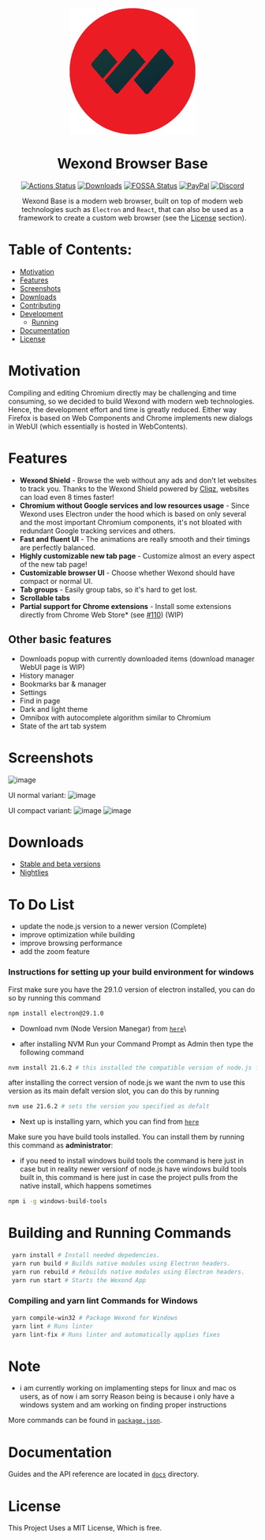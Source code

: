 <p align="center">
  <a href="https://wexond.net"><img src="static/icons/icon.png" width="256"></a>
</p>

<div align="center">
  <h1>Wexond Browser Base</h1>

[![Actions Status](https://github.com/wexond/desktop/workflows/Build/badge.svg)](https://github.com/wexond/desktop/actions)
[![Downloads](https://img.shields.io/github/downloads/wexond/desktop/total.svg?style=flat-square)](https://wexond.net)
[![FOSSA Status](https://app.fossa.io/api/projects/git%2Bgithub.com%2Fwexond%2Fwexond.svg?type=shield)](https://app.fossa.io/projects/git%2Bgithub.com%2Fwexond%2Fwexond?ref=badge_shield)
[![PayPal](https://img.shields.io/badge/PayPal-Donate-brightgreen?style=flat-square)](https://www.paypal.com/cgi-bin/webscr?cmd=_s-xclick&hosted_button_id=VCPPFUAL4R6M6&source=url)
[![Discord](https://discordapp.com/api/guilds/307605794680209409/widget.png?style=shield)](https://discord.gg/P7Vn4VX)

Wexond Base is a modern web browser, built on top of modern web technologies such as `Electron` and `React`, that can also be used as a framework to create a custom web browser (see the [License](#license) section).

</div>

# Table of Contents:
- [Motivation](#motivation)
- [Features](#features)
- [Screenshots](#screenshots)
- [Downloads](#downloads)
- [Contributing](#contributing)
- [Development](#development)
  - [Running](#running)
- [Documentation](#documentation)
- [License](#license)

# Motivation

Compiling and editing Chromium directly may be challenging and time consuming, so we decided to build Wexond with modern web technologies. Hence, the development effort and time is greatly reduced. Either way Firefox is based on Web Components and Chrome implements new dialogs in WebUI (which essentially is hosted in WebContents).

# Features

- **Wexond Shield** - Browse the web without any ads and don't let websites to track you. Thanks to the Wexond Shield powered by [Cliqz](https://github.com/cliqz-oss/adblocker), websites can load even 8 times faster!
- **Chromium without Google services and low resources usage** - Since Wexond uses Electron under the hood which is based on only several and the most important Chromium components, it's not bloated with redundant Google tracking services and others.
- **Fast and fluent UI** - The animations are really smooth and their timings are perfectly balanced.
- **Highly customizable new tab page** - Customize almost an every aspect of the new tab page!
- **Customizable browser UI** - Choose whether Wexond should have compact or normal UI.
- **Tab groups** - Easily group tabs, so it's hard to get lost.
- **Scrollable tabs**
- **Partial support for Chrome extensions** - Install some extensions directly from Chrome Web Store\* (see [#110](https://github.com/wexond/wexond/issues/110)) (WIP)

## Other basic features

- Downloads popup with currently downloaded items (download manager WebUI page is WIP)
- History manager
- Bookmarks bar & manager
- Settings
- Find in page
- Dark and light theme
- Omnibox with autocomplete algorithm similar to Chromium
- State of the art tab system

# Screenshots

![image](https://user-images.githubusercontent.com/11065386/81024159-d9388f80-8e72-11ea-85e7-6c30e3b66554.png)

UI normal variant:
![image](https://user-images.githubusercontent.com/11065386/81024186-f40b0400-8e72-11ea-976e-cd1ca1b43ad8.png)

UI compact variant:
![image](https://user-images.githubusercontent.com/11065386/81024222-13099600-8e73-11ea-9fc9-3c63a034403d.png)
![image](https://user-images.githubusercontent.com/11065386/81024252-2ddc0a80-8e73-11ea-9f2f-6c9a4a175c60.png)

# Downloads
- [Stable and beta versions](https://github.com/IroniumStudios/browser-base-updated/releases/tag/7.0.1)
- [Nightlies](https://github.com/IroniumStudios/browser-base-updated/releases/tag/7.0.1)

# To Do List

+ update the node.js version to a newer version (Complete)
+ improve optimization while building
+ improve browsing performance
+ add the zoom feature

### Instructions for setting up your build environment for windows

First make sure you have the 29.1.0 version of electron installed, you can do so by running this command

```bash
npm install electron@29.1.0
```

+ Download nvm (Node Version Manegar) from [`here`](https://github.com/coreybutler/nvm-windows)\
  
+ after installing NVM Run your Command Prompt as Admin then type the following command
  
```bash
nvm install 21.6.2 # this installed the compatible version of node.js for this project
```
after installing the correct version of node.js we want the nvm to use this version as its main defalt version slot, you can do this by running

```bash
nvm use 21.6.2 # sets the version you specified as defalt
```

+ Next up is installing yarn, which you can find from [`here`](https://classic.yarnpkg.com/en/docs/install/#windows-stable)

Make sure you have build tools installed. You can install them by running this command as **administrator**:

+ if you need to install windows build tools the command is here just in case but in reality newer versionf of node.js have windows build tools built in, this command is here just in case the project pulls from the native install, which happens sometimes

```bash
npm i -g windows-build-tools
```

# Building and Running Commands

```bash
 yarn install # Install needed depedencies.
 yarn run build # Builds native modules using Electron headers.
 yarn run rebuild # Rebuilds native modules using Electron headers.
 yarn run start # Starts the Wexond App
```

### Compiling and yarn lint Commands for Windows

```bash
 yarn compile-win32 # Package Wexond for Windows
 yarn lint # Runs linter
 yarn lint-fix # Runs linter and automatically applies fixes
```

# Note
+ i am currently working on implamenting steps for linux and mac os users, as of now i am sorry
  Reason being is because i only have a windows system and am working on finding proper instructions

More commands can be found in [`package.json`](package.json).

# Documentation

Guides and the API reference are located in [`docs`](docs) directory.

# License

This Project Uses a MIT License, Which is free.
